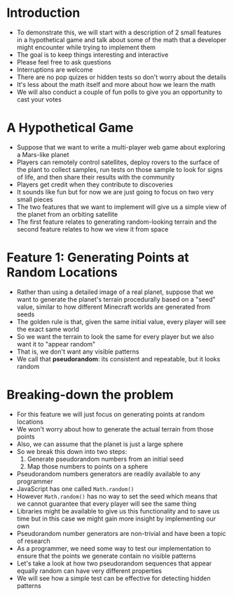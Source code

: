 # Introduction

- To demonstrate this, we will start with a description of 2 small features
  in a hypothetical game
  and talk about some of the math that a developer might encounter
  while trying to implement them
- The goal is to keep things interesting and interactive
- Please feel free to ask questions
- Interruptions are welcome
- There are no pop quizes or hidden tests so don't worry about the details
- It's less about the math itself and more about how we learn the math
- We will also conduct a couple of fun polls
  to give you an opportunity to cast your votes

# A Hypothetical Game

- Suppose that we want to write a multi-player web game
  about exploring a Mars-like planet
- Players can remotely control satellites, deploy rovers
  to the surface of the plant to collect samples,
  run tests on those sample to look for signs of life,
  and then share their results with the community
- Players get credit when they contribute to discoveries
- It sounds like fun but for now we are just going to focus
  on two very small pieces
- The two features that we want to implement will give us a simple
  view of the planet from an orbiting satellite
- The first feature relates to generating random-looking terrain
  and the second feature relates to how we view it from space

# Feature 1: Generating Points at Random Locations

- Rather than using a detailed image of a real planet,
  suppose that we want to generate the planet's terrain procedurally
  based on a "seed" value,
  similar to how different Minecraft worlds are generated from seeds
- The golden rule is that, given the same initial value,
  every player will see the exact same world
- So we want the terrain to look the same for every player
  but we also want it to "appear random"
- That is, we don't want any visible patterns
- We call that **pseudorandom**: its consistent and repeatable,
  but it looks random

# Breaking-down the problem

- For this feature we will just focus on generating points
  at random locations
- We won't worry about how to generate the actual terrain from those points
- Also, we can assume that the planet is just a large sphere
- So we break this down into two steps:
  1. Generate pseudorandom numbers from an initial seed
  1. Map those numbers to points on a sphere
- Pseudorandom numbers generators are readily available
  to any programmer
- JavaScript has one called `Math.random()`
- However `Math.random()` has no way to set the seed
  which means that we cannot guarantee
  that every player will see the same thing
- Libraries might be available to give us this functionality
  and to save us time
  but in this case we might gain more insight by implementing our own
- Pseudorandom number generators are non-trivial
  and have been a topic of research
- As a programmer, we need some way to test our implementation
  to ensure that the points we generate contain no visible patterns
- Let's take a look at how two pseudorandom sequences that appear equally random
  can have very different properties
- We will see how a simple test can be effective for detecting hidden patterns

